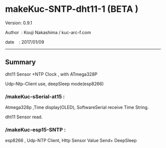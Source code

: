 ﻿# makeKuc-SNTP-dht11-1 (BETA )

 Version: 0.9.1

 Author  : Kouji Nakashima / kuc-arc-f.com

 date    : 2017/01/09

***

## Summary
 dht11 Sensor +NTP Clock , with ATmega328P

 Udp-Ntp-Client use, deepSleep mode(esp8266)

### /makeKuc-sSerial-at15 :
 Atmega328p ,Time display(OLED), SoftwareSerial receive Time String.
 
 dht11 Sensor  read.

### /makeKuc-esp15-SNTP :
 esp8266 , Udp-NTP Client, Http Sensor Value Send+ DeepSleep

